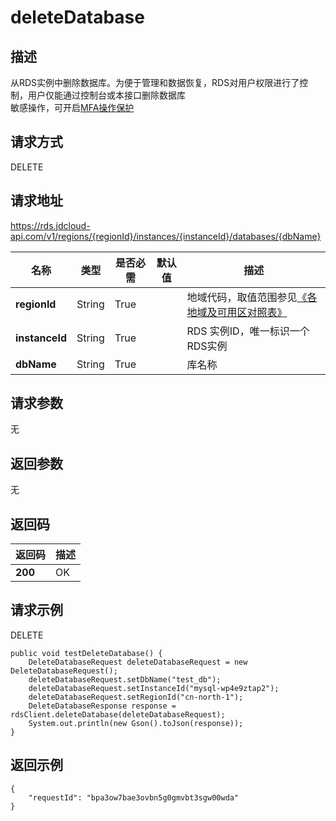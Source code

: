 # deleteDatabase


## 描述
从RDS实例中删除数据库。为便于管理和数据恢复，RDS对用户权限进行了控制，用户仅能通过控制台或本接口删除数据库<br>敏感操作，可开启<a href="https://docs.jdcloud.com/cn/security-operation-protection/operation-protection">MFA操作保护</a>

## 请求方式
DELETE

## 请求地址
https://rds.jdcloud-api.com/v1/regions/{regionId}/instances/{instanceId}/databases/{dbName}

|名称|类型|是否必需|默认值|描述|
|---|---|---|---|---|
|**regionId**|String|True| |地域代码，取值范围参见[《各地域及可用区对照表》](../Enum-Definitions/Regions-AZ.md)|
|**instanceId**|String|True| |RDS 实例ID，唯一标识一个RDS实例|
|**dbName**|String|True| |库名称|

## 请求参数
无


## 返回参数
无


## 返回码
|返回码|描述|
|---|---|
|**200**|OK|

## 请求示例
DELETE
```
public void testDeleteDatabase() {
    DeleteDatabaseRequest deleteDatabaseRequest = new DeleteDatabaseRequest();
    deleteDatabaseRequest.setDbName("test_db");
    deleteDatabaseRequest.setInstanceId("mysql-wp4e9ztap2");
    deleteDatabaseRequest.setRegionId("cn-north-1");
    DeleteDatabaseResponse response = rdsClient.deleteDatabase(deleteDatabaseRequest);
    System.out.println(new Gson().toJson(response));
}

```

## 返回示例
```
{
    "requestId": "bpa3ow7bae3ovbn5g0gmvbt3sgw00wda"
}
```
